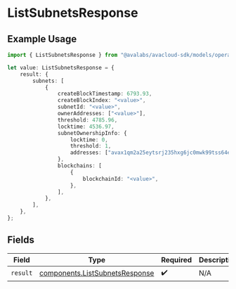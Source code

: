 # ListSubnetsResponse

## Example Usage

```typescript
import { ListSubnetsResponse } from "@avalabs/avacloud-sdk/models/operations";

let value: ListSubnetsResponse = {
    result: {
        subnets: [
            {
                createBlockTimestamp: 6793.93,
                createBlockIndex: "<value>",
                subnetId: "<value>",
                ownerAddresses: ["<value>"],
                threshold: 4785.96,
                locktime: 4536.97,
                subnetOwnershipInfo: {
                    locktime: 0,
                    threshold: 1,
                    addresses: ["avax1qm2a25eytsrj235hxg6jc0mwk99tss64eqevsw"],
                },
                blockchains: [
                    {
                        blockchainId: "<value>",
                    },
                ],
            },
        ],
    },
};
```

## Fields

| Field                                                                            | Type                                                                             | Required                                                                         | Description                                                                      |
| -------------------------------------------------------------------------------- | -------------------------------------------------------------------------------- | -------------------------------------------------------------------------------- | -------------------------------------------------------------------------------- |
| `result`                                                                         | [components.ListSubnetsResponse](../../models/components/listsubnetsresponse.md) | :heavy_check_mark:                                                               | N/A                                                                              |